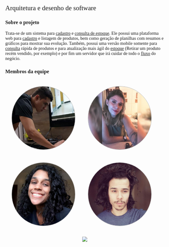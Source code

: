   <h2>Arquitetura e desenho de software</h2>
  <h3>Sobre o projeto</h3>

  Trata-se de um sistema para [cadastro](Modeling/verbo?id=Cadastrar-Produto) e [consulta de estoque](Modeling/verbo?id=Consultar-Produto). Ele possui uma plataforma web para [cadastro](Modeling/verbo?id=Cadastrar-Produto) e listagem de produtos, bem como geração de planilhas com resumos e gráficos para mostrar sua evolução. Também, possui uma versão mobile somente para [consulta](Modeling/verbo?id=Consultar-Produto) rápida de produtos e para atualização mais ágil do [estoque](Modeling/objeto?id=Estoque) (Retirar um produto recém vendido, por exemplo) e por fim um servidor que irá cuidar de todo o [fluxo](Modeling/verbo?id=fluxo) do negócio. 
  

  <h3>Membros da equipe</h3>

  <div class="members">
    <div class="member">
      <p>Gabriel Davi</p>
      <img src="./assets/img/members/GabrielDavi.jpg" alt="member name">
    </div>
    <div class="member">
      <p>Sofia Patrocínio</p>
      <img src="./assets/img/members/Sofia.jpg" alt="member name">
    </div>
    </div>
    <div class="members">
    <div class="member">
      <p>Micaella Gouveia</p>
      <img src="./assets/img/members/Micaella.jpg" alt="member name">
    </div>
    <div class="member">
      <p>Pedro Igor</p>
      <img src="./assets/img/members/Pedro.jpg"alt="member name">
    </div>
    </div>
   
  </div>
  <p align="center"><a href="https://fga.unb.br" target="_blank"><img width="230"src="https://4.bp.blogspot.com/-0aa6fAFnSnA/VzICtBQgciI/AAAAAAAARn4/SxVsQPFNeE0fxkCPVgMWbhd5qIEAYCMbwCLcB/s1600/unb-gama.png"></a></p>
  </p>
</div>

<style>
  .members {
    display: flex; 
    flex-direction: row;
  }
  .member img{
    position: relative;
    width: 200px;
    opacity: 1;
    border-style: solid;
    border-radius: 100px;
    border-width: 1px; 
    border-color: rgba(0,0,0,0.3);
    z-index: 3;
    transition: opacity 0.5s !important;
  }
  .member img:hover{
    opacity: 0.4;
    z-index: 1;
  }
  .member p:hover  + img{
    opacity: 0.4;
    z-index: 1;
  }
  
 .member{
   display: flex;
   flex-direction: row;
   margin: 20px;
  }
 
 .member p{
    position: absolute;
    transform: translate(0, 4.8em);
    z-index: 2;
    color: #fff;
    font-weight: bold;
    font-family: Montserrat;
  }
 
  h2, p {
    font-family: Montserrat !important;
    font-weight: 500;
  }

  h3 {
    font-family: Montserrat !important;
    font-weight: bold;
  }
</style>
